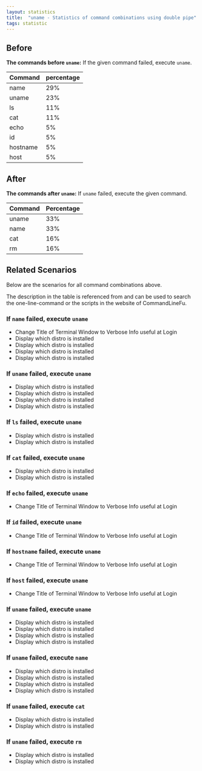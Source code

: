 ```yaml
---
layout: statistics
title:  "uname - Statistics of command combinations using double pipe"
tags: statistic
---
```


## Before

__The commands before `uname`:__ If the given command failed, execute `uname`.

| Command | percentage |
|--------|--------|
| name | 29% |
| uname | 23% |
| ls | 11% |
| cat | 11% |
| echo | 5% |
| id | 5% |
| hostname | 5% |
| host | 5% |



## After

__The commands after `uname`:__ If `uname` failed, execute the given command.

| Command | Percentage | 
|-------|--------|
| uname | 33% |
| name | 33% |
| cat | 16% |
| rm | 16% |



## Related Scenarios

Below are the scenarios for all command combinations above.

The description in the table is referenced from and can be used to search the one-line-command or the scripts in the website of CommandLineFu.


### If `name` failed, execute `uname`

- Change Title of Terminal Window to Verbose Info useful at Login
- Display which distro is installed
- Display which distro is installed
- Display which distro is installed
- Display which distro is installed

            
### If `uname` failed, execute `uname`

- Display which distro is installed
- Display which distro is installed
- Display which distro is installed
- Display which distro is installed

            
### If `ls` failed, execute `uname`

- Display which distro is installed
- Display which distro is installed

            
### If `cat` failed, execute `uname`

- Display which distro is installed
- Display which distro is installed

            
### If `echo` failed, execute `uname`

- Change Title of Terminal Window to Verbose Info useful at Login

            
### If `id` failed, execute `uname`

- Change Title of Terminal Window to Verbose Info useful at Login

            
### If `hostname` failed, execute `uname`

- Change Title of Terminal Window to Verbose Info useful at Login

            
### If `host` failed, execute `uname`

- Change Title of Terminal Window to Verbose Info useful at Login

            


### If `uname` failed, execute `uname`

- Display which distro is installed
- Display which distro is installed
- Display which distro is installed
- Display which distro is installed

            
### If `uname` failed, execute `name`

- Display which distro is installed
- Display which distro is installed
- Display which distro is installed
- Display which distro is installed

            
### If `uname` failed, execute `cat`

- Display which distro is installed
- Display which distro is installed

            
### If `uname` failed, execute `rm`

- Display which distro is installed
- Display which distro is installed

            
